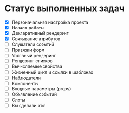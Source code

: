 # Статус выполненных задач

- [x] Первоначальная настройка проекта
- [x] Начало работы
- [x] Декларативный рендеринг
- [x] Связывание атрибутов
- [ ] Слушатели событий
- [ ] Привязки форм
- [ ] Условный рендеринг
- [ ] Рендеринг списков
- [ ] Вычисляемые свойства
- [ ] Жизненный цикл и ссылки в шаблонах
- [ ] Наблюдатели
- [ ] Компоненты
- [ ] Входные параметры (props)
- [ ] Объявление событий
- [ ] Слоты
- [ ] Вы сделали это!
